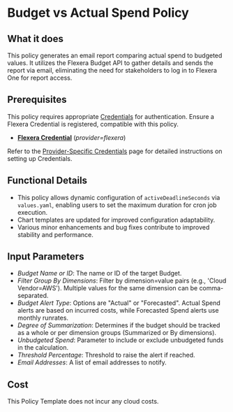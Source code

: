 # Budget vs Actual Spend Policy

## What it does

This policy generates an email report comparing actual spend to budgeted values. It utilizes the Flexera Budget API to gather details and sends the report via email, eliminating the need for stakeholders to log in to Flexera One for report access.

## Prerequisites

This policy requires appropriate [Credentials](https://docs.flexera.com/flexera/EN/Automation/ManagingCredentialsExternal.htm) for authentication. Ensure a Flexera Credential is registered, compatible with this policy.

- [**Flexera Credential**](https://docs.flexera.com/flexera/EN/Automation/ProviderCredentials.htm) (_provider=flexera_)

Refer to the [Provider-Specific Credentials](https://docs.flexera.com/flexera/EN/Automation/ProviderCredentials.htm) page for detailed instructions on setting up Credentials.

## Functional Details

- This policy allows dynamic configuration of `activeDeadlineSeconds` via `values.yaml`, enabling users to set the maximum duration for cron job execution.
- Chart templates are updated for improved configuration adaptability.
- Various minor enhancements and bug fixes contribute to improved stability and performance.

## Input Parameters

- _Budget Name or ID_: The name or ID of the target Budget.
- _Filter Group By Dimensions_: Filter by dimension=value pairs (e.g., 'Cloud Vendor=AWS'). Multiple values for the same dimension can be comma-separated.
- _Budget Alert Type_: Options are "Actual" or "Forecasted". Actual Spend alerts are based on incurred costs, while Forecasted Spend alerts use monthly runrates.
- _Degree of Summarization_: Determines if the budget should be tracked as a whole or per dimension groups (Summarized or By dimensions).
- _Unbudgeted Spend_: Parameter to include or exclude unbudgeted funds in the calculation.
- _Threshold Percentage_: Threshold to raise the alert if reached.
- _Email Addresses_: A list of email addresses to notify.

## Cost

This Policy Template does not incur any cloud costs.
